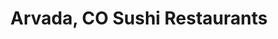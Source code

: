 ---
layout: city
title: Arvada, CO Sushi Restaurants
permalink: /colorado/arvada/
stateAbbr: CO
stateName: Colorado
cityName: Arvada

---